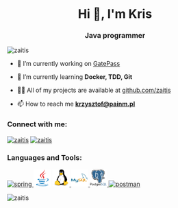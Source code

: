 <h1 align="center">Hi 👋, I'm Kris</h1>
<h3 align="center">Java programmer</h3>

<p align="left"> <img src="https://komarev.com/ghpvc/?username=zaitis&label=Profile%20views&color=0e75b6&style=flat" alt="zaitis" /> </p>

- 🔭 I’m currently working on [GatePass](https://github.com/Zaitis/GatePass)

- 🌱 I’m currently learning **Docker, TDD, Git**

- 👨‍💻 All of my projects are available at [github.com/zaitis](https://github.com/zaitis)

- 📫 How to reach me **krzysztof@painm.pl**

<h3 align="left">Connect with me:</h3>
<p align="left">
<a href="https://linkedin.com/in/zaitis" target="blank"><img align="center" src="https://raw.githubusercontent.com/rahuldkjain/github-profile-readme-generator/master/src/images/icons/Social/linked-in-alt.svg" alt="zaitis" height="30" width="40" /></a>
<a href="https://fb.com/zaitis" target="blank"><img align="center" src="https://raw.githubusercontent.com/rahuldkjain/github-profile-readme-generator/master/src/images/icons/Social/facebook.svg" alt="zaitis" height="30" width="40" /></a>
</p>

<h3 align="left">Languages and Tools:</h3>
<p align="left"> <a href="https://www.java.com" target="_blank"> <a href="https://spring.io/" target="_blank"> <img src="https://www.vectorlogo.zone/logos/springio/springio-icon.svg" alt="spring" width="40" height="40"/> </a> <img src="https://raw.githubusercontent.com/devicons/devicon/master/icons/java/java-original.svg" alt="java" width="40" height="40"/> </a> <a href="https://www.linux.org/" target="_blank"> <img src="https://raw.githubusercontent.com/devicons/devicon/master/icons/linux/linux-original.svg" alt="linux" width="40" height="40"/> </a> <a href="https://www.mysql.com/" target="_blank"> <img src="https://raw.githubusercontent.com/devicons/devicon/master/icons/mysql/mysql-original-wordmark.svg" alt="mysql" width="40" height="40"/> </a> <a href="https://www.postgresql.org" target="_blank"> <img src="https://raw.githubusercontent.com/devicons/devicon/master/icons/postgresql/postgresql-original-wordmark.svg" alt="postgresql" width="40" height="40"/> </a> <a href="https://postman.com" target="_blank"> <img src="https://www.vectorlogo.zone/logos/getpostman/getpostman-icon.svg" alt="postman" width="40" height="40"/> </a>  </p>

<p><img align="center" src="https://github-readme-stats.vercel.app/api/top-langs?username=zaitis&show_icons=true&locale=en&layout=compact" alt="zaitis" /></p>
